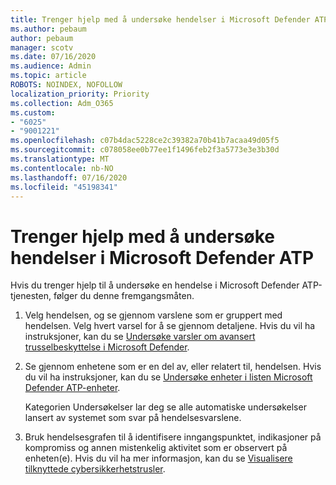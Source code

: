 ```yaml
---
title: Trenger hjelp med å undersøke hendelser i Microsoft Defender ATP
ms.author: pebaum
author: pebaum
manager: scotv
ms.date: 07/16/2020
ms.audience: Admin
ms.topic: article
ROBOTS: NOINDEX, NOFOLLOW
localization_priority: Priority
ms.collection: Adm_O365
ms.custom:
- "6025"
- "9001221"
ms.openlocfilehash: c07b4dac5228ce2c39382a70b41b7acaa49d05f5
ms.sourcegitcommit: c078058ee0b77ee1f1496feb2f3a5773e3e3b30d
ms.translationtype: MT
ms.contentlocale: nb-NO
ms.lasthandoff: 07/16/2020
ms.locfileid: "45198341"
---
```

# <a name="need-help-investigating-incidents-in-microsoft-defender-atp"></a>Trenger hjelp med å undersøke hendelser i Microsoft Defender ATP

Hvis du trenger hjelp til å undersøke en hendelse i Microsoft Defender ATP-tjenesten, følger du denne fremgangsmåten.

1. Velg hendelsen, og se gjennom varslene som er gruppert med hendelsen. Velg hvert varsel for å se gjennom detaljene. Hvis du vil ha instruksjoner, kan du se [Undersøke varsler om avansert trusselbeskyttelse i Microsoft Defender](https://docs.microsoft.com/windows/security/threat-protection/microsoft-defender-atp/investigate-alerts).
2. Se gjennom enhetene som er en del av, eller relatert til, hendelsen. Hvis du vil ha instruksjoner, kan du se [Undersøke enheter i listen Microsoft Defender ATP-enheter](https://docs.microsoft.com/windows/security/threat-protection/microsoft-defender-atp/investigate-machines).<br/>
 
    Kategorien Undersøkelser lar deg se alle automatiske undersøkelser lansert av systemet som svar på hendelsesvarslene.
3. Bruk hendelsesgrafen til å identifisere inngangspunktet, indikasjoner på kompromiss og annen mistenkelig aktivitet som er observert på enheten(e). Hvis du vil ha mer informasjon, kan du se [Visualisere tilknyttede cybersikkerhetstrusler](https://docs.microsoft.com/windows/security/threat-protection/microsoft-defender-atp/investigate-incidents#visualizing-associated-cybersecurity-threats).  